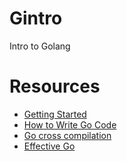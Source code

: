 # Gintro
Intro to Golang

# Resources
- [Getting Started](https://golang.org/doc/install)
- [How to Write Go Code](https://golang.org/doc/code.html)
- [Go cross compilation](https://rakyll.org/cross-compilation/)
- [Effective Go](https://golang.org/doc/effective_go.html)
